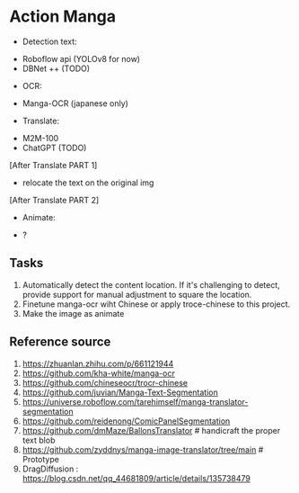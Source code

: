 # Action Manga

* Detection text:
- Roboflow api (YOLOv8 for now)
- DBNet ++ (TODO)

* OCR:
- Manga-OCR (japanese only)

* Translate:
- M2M-100
- ChatGPT (TODO)

[After Translate PART 1]
* relocate the text on the original img

[After Translate PART 2]
* Animate:
- ?


## Tasks
1. Automatically detect the content location. If it's challenging to detect, provide support for manual adjustment to square the location.
2. Finetune manga-ocr wiht Chinese or apply troce-chinese to this project.
3. Make the image as animate

## Reference source
1. https://zhuanlan.zhihu.com/p/661121944
2. https://github.com/kha-white/manga-ocr
3. https://github.com/chineseocr/trocr-chinese
4. https://github.com/juvian/Manga-Text-Segmentation
5. https://universe.roboflow.com/tarehimself/manga-translator-segmentation
6. https://github.com/reidenong/ComicPanelSegmentation
7. https://github.com/dmMaze/BallonsTranslator                   # handicraft the proper text blob
8. https://github.com/zyddnys/manga-image-translator/tree/main   # Prototype
9. DragDiffusion : https://blog.csdn.net/qq_44681809/article/details/135738479 